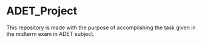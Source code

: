 # ADET_Project
This repository is made with the purpose of accomplishing the task given in the midterm exam in ADET subject.
